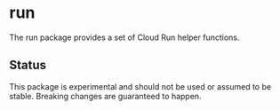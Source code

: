 # run

The run package provides a set of Cloud Run helper functions.

## Status

This package is experimental and should not be used or assumed to be stable. Breaking changes are guaranteed to happen.
